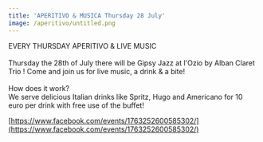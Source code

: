 ```yaml
---
title: 'APERITIVO & MUSICA Thursday 28 July'
image: /aperitivo/untitled.png
---
```



EVERY THURSDAY APERITIVO & LIVE MUSIC
<br>
<br>Thursday the 28th of July there will be Gipsy Jazz at l'Ozio by Alban Claret Trio ! Come and join us for live music, a drink & a bite!
<br>
<br>How does it work?
<br>We serve delicious Italian drinks like Spritz, Hugo and Americano for 10 euro per drink with free use of the buffet!

[https://www.facebook.com/events/1763252600585302/](https://www.facebook.com/events/1763252600585302/)